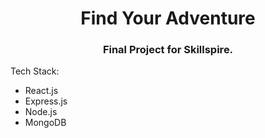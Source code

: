 <h1 align="center">Find Your Adventure</h1>

<h3 align="center">Final Project for Skillspire.</h3>

Tech Stack:

- React.js
- Express.js
- Node.js
- MongoDB